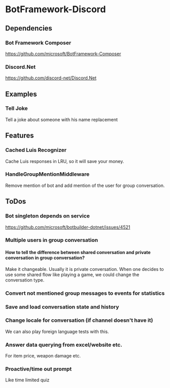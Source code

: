 # BotFramework-Discord

## Dependencies

### Bot Framework Composer

https://github.com/microsoft/BotFramework-Composer

### Discord.Net

https://github.com/discord-net/Discord.Net

## Examples

### Tell Joke

Tell a joke about someone with his name replacement

## Features

### Cached Luis Recognizer

Cache Luis responses in LRU, so it will save your money.

### HandleGroupMentionMiddleware

Remove mention of bot and add mention of the user for group conversation.

## ToDos

### Bot singleton depends on service

https://github.com/microsoft/botbuilder-dotnet/issues/4521

### Multiple users in group conversation

#### How to tell the difference between shared conversation and private conversation in group conversation?

Make it changeable. Usually it is private conversation. When one decides to use some shared flow like playing a game, we could change the conversation type.

### Convert not mentioned group messages to events for statistics

### Save and load conversation state and history

### Change locale for conversation (if channel doesn't have it)

We can also play foreign language tests with this.

### Answer data querying from excel/website etc.

For item price, weapon damage etc.

### Proactive/time out prompt

Like time limited quiz
